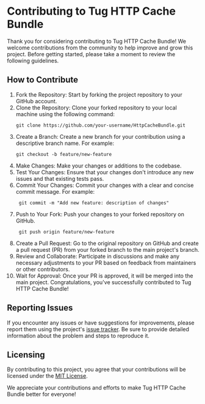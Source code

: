 
# Contributing to Tug HTTP Cache Bundle

Thank you for considering contributing to Tug HTTP Cache Bundle! We welcome contributions from the community to
help improve and grow this project. Before getting started, please take a moment to review the following guidelines.

## How to Contribute

1. Fork the Repository: Start by forking the project repository to your GitHub account.
2. Clone the Repository: Clone your forked repository to your local machine using the following command:
    ```
    git clone https://github.com/your-username/HttpCacheBundle.git
    ```
3. Create a Branch: Create a new branch for your contribution using a descriptive branch name. For example:
    ```
    git checkout -b feature/new-feature
    ```
4. Make Changes: Make your changes or additions to the codebase.
5. Test Your Changes: Ensure that your changes don't introduce any new issues and that existing tests pass.
6. Commit Your Changes: Commit your changes with a clear and concise commit message. For example:
   ```
    git commit -m "Add new feature: description of changes"
   ```
7. Push to Your Fork: Push your changes to your forked repository on GitHub.
   ```
    git push origin feature/new-feature
   ```
8. Create a Pull Request: Go to the original repository on GitHub and create a pull request (PR) from your forked
   branch to the main project's branch.
9. Review and Collaborate: Participate in discussions and make any necessary adjustments to your PR based on feedback
   from maintainers or other contributors.
10. Wait for Approval: Once your PR is approved, it will be merged into the main project. Congratulations,
    you've successfully contributed to Tug HTTP Cache Bundle!

## Reporting Issues

If you encounter any issues or have suggestions for improvements, please report them using the project's
[issue tracker](https://github.com/tugrul/HttpCacheBundle/issues). Be sure to provide detailed information
about the problem and steps to reproduce it.

## Licensing

By contributing to this project, you agree that your contributions will be licensed under the [MIT License](LICENSE).

We appreciate your contributions and efforts to make Tug HTTP Cache Bundle better for everyone!
